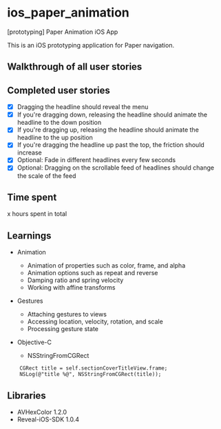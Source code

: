 ios_paper_animation
===================

[prototyping] Paper Animation iOS App

This is an iOS prototyping application for Paper navigation.

## Walkthrough of all user stories

## Completed user stories
 * [x] Dragging the headline should reveal the menu
 * [x] If you're dragging down, releasing the headline should animate the headline to the down position
 * [x] If you're dragging up, releasing the headline should animate the headline to the up position
 * [x] If you're dragging the headline up past the top, the friction should increase
 * [x] Optional: Fade in different headlines every few seconds
 * [x] Optional: Dragging on the scrollable feed of headlines should change the scale of the feed

## Time spent
x hours spent in total

## Learnings
 * Animation
   * Animation of properties such as color, frame, and alpha
   * Animation options such as repeat and reverse
   * Damping ratio and spring velocity
   * Working with affine transforms
 * Gestures
   * Attaching gestures to views
   * Accessing location, velocity, rotation, and scale
   * Processing gesture state

 * Objective-C
   * NSStringFromCGRect
```
    CGRect title = self.sectionCoverTitleView.frame;
    NSLog(@"title %@", NSStringFromCGRect(title));
```
    
## Libraries
 * AVHexColor 1.2.0
 * Reveal-iOS-SDK 1.0.4
